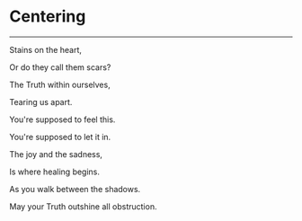 # Centering

---

Stains on the heart,

Or do they call them scars?

The Truth within ourselves,

Tearing us apart.


You're supposed to feel this.

You're supposed to let it in.

The joy and the sadness,

Is where healing begins.


As you walk between the shadows.

May your Truth outshine all obstruction.